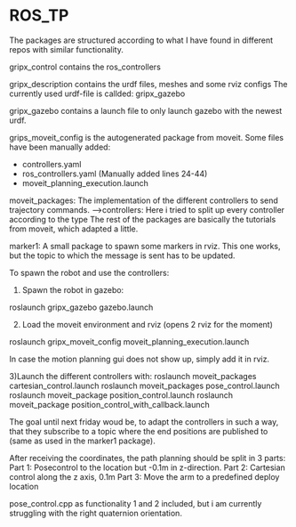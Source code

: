 # ROS_TP

The packages are structured according to what I have found in different repos with similar functionality.

gripx_control contains the ros_controllers

gripx_description contains the urdf files, meshes and some rviz configs
The currently used urdf-file is callded: gripx_gazebo

gripx_gazebo contains a launch file to only launch gazebo with the newest urdf.

grips_moveit_config is the autogenerated package from moveit.
Some files have been manually added:
- controllers.yaml
- ros_controllers.yaml (Manually added lines 24-44)
- moveit_planning_execution.launch

moveit_packages: The implementation of the different controllers to send trajectory commands.
-->controllers: Here i tried to split up every controller according to the type
The rest of the packages are basically the tutorials from moveit, which adapted a little.

marker1: A small package to spawn some markers in rviz. This one works, but the topic to which the message is sent has to be updated.

To spawn the robot and use the controllers:
1) Spawn the robot in gazebo:

roslaunch gripx_gazebo gazebo.launch 

2) Load the moveit environment and rviz (opens 2 rviz for the moment)

roslaunch gripx_moveit_config moveit_planning_execution.launch

In case the motion planning gui does not show up, simply add it in rviz.

3)Launch the different controllers with:
roslaunch moveit_packages cartesian_control.launch
roslaunch moveit_packages pose_control.launch
roslaunch moveit_package position_control.launch 
roslaunch moveit_package position_control_with_callback.launch

The goal until next friday woud be, to adapt the controllers in such a way, that they subscribe to a topic where the
end positions are published to (same as used in the marker1 package).

After receiving the coordinates, the path planning should be split in 3 parts:
Part 1: Posecontrol to the location but -0.1m in z-direction.
Part 2: Cartesian control along the z axis, 0.1m
Part 3: Move the arm to a predefined deploy location

pose_control.cpp as functionality 1 and 2 included, but i am currently struggling with the right quaternion orientation.







